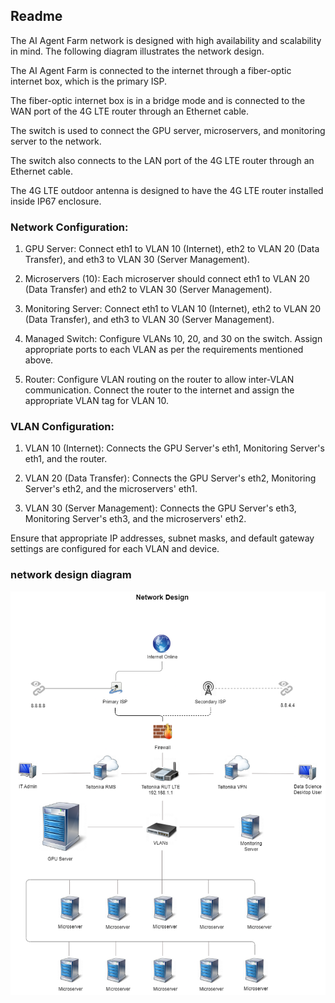 ## Readme

The AI Agent Farm network is designed with high availability and scalability in mind. The following diagram illustrates the network design.

The AI Agent Farm is connected to the internet through a fiber-optic internet box, which is the primary ISP. 

The fiber-optic internet box is in a bridge mode and is connected to the WAN port of the 4G LTE router through an Ethernet cable. 

The switch is used to connect the GPU server, microservers, and monitoring server to the network.

The switch also connects to the LAN port of the 4G LTE router through an Ethernet cable. 

The 4G LTE outdoor antenna is designed to have the 4G LTE router installed inside IP67 enclosure.

### Network Configuration:

1. GPU Server: Connect eth1 to VLAN 10 (Internet), eth2 to VLAN 20 (Data Transfer), and eth3 to VLAN 30 (Server Management).

2. Microservers (10): Each microserver should connect eth1 to VLAN 20 (Data Transfer) and eth2 to VLAN 30 (Server Management).

3. Monitoring Server: Connect eth1 to VLAN 10 (Internet), eth2 to VLAN 20 (Data Transfer), and eth3 to VLAN 30 (Server Management).

3. Managed Switch: Configure VLANs 10, 20, and 30 on the switch. Assign appropriate ports to each VLAN as per the requirements mentioned above.

4. Router: Configure VLAN routing on the router to allow inter-VLAN communication. Connect the router to the internet and assign the appropriate VLAN tag for VLAN 10.


### VLAN Configuration:

1. VLAN 10 (Internet): Connects the GPU Server's eth1, Monitoring Server's eth1, and the router.

2. VLAN 20 (Data Transfer): Connects the GPU Server's eth2, Monitoring Server's eth2, and the microservers' eth1.

3. VLAN 30 (Server Management): Connects the GPU Server's eth3, Monitoring Server's eth3, and the microservers' eth2.

Ensure that appropriate IP addresses, subnet masks, and default gateway settings are configured for each VLAN and device.



### network design diagram

![Network-design](./network-design.png)